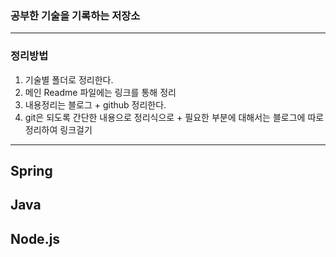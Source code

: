 ### 공부한 기술을 기록하는 저장소
----

### 정리방법
1. 기술별 폴더로 정리한다.
2. 메인 Readme 파일에는 링크를 통해 정리
3. 내용정리는 블로그 + github 정리한다.
4. git은 되도록 간단한 내용으로 정리식으로 + 필요한 부분에 대해서는 블로그에 따로 정리하여 링크걸기

----
## Spring
## Java
## Node.js

